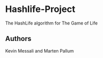 # Hashlife-Project
The HashLife algorithm for The Game of Life

## Authors 
Kevin Messali and Marten Pallum

